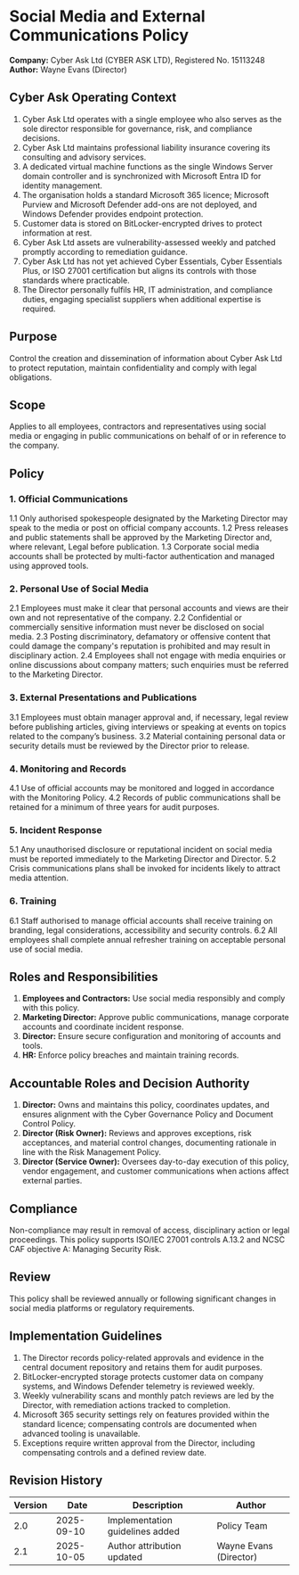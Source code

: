 # Social Media and External Communications Policy

**Company:** Cyber Ask Ltd (CYBER ASK LTD), Registered No. 15113248
**Author:** Wayne Evans (Director)

## Cyber Ask Operating Context

1. Cyber Ask Ltd operates with a single employee who also serves as the sole director responsible for governance, risk, and compliance decisions.
2. Cyber Ask Ltd maintains professional liability insurance covering its consulting and advisory services.
3. A dedicated virtual machine functions as the single Windows Server domain controller and is synchronized with Microsoft Entra ID for identity management.
4. The organisation holds a standard Microsoft 365 licence; Microsoft Purview and Microsoft Defender add-ons are not deployed, and Windows Defender provides endpoint protection.
5. Customer data is stored on BitLocker-encrypted drives to protect information at rest.
6. Cyber Ask Ltd assets are vulnerability-assessed weekly and patched promptly according to remediation guidance.
7. Cyber Ask Ltd has not yet achieved Cyber Essentials, Cyber Essentials Plus, or ISO 27001 certification but aligns its controls with those standards where practicable.
8. The Director personally fulfils HR, IT administration, and compliance duties, engaging specialist suppliers when additional expertise is required.



## Purpose
Control the creation and dissemination of information about Cyber Ask Ltd to protect reputation, maintain confidentiality and comply with legal obligations.

## Scope
Applies to all employees, contractors and representatives using social media or engaging in public communications on behalf of or in reference to the company.

## Policy
### 1. Official Communications
1.1 Only authorised spokespeople designated by the Marketing Director may speak to the media or post on official company accounts.
1.2 Press releases and public statements shall be approved by the Marketing Director and, where relevant, Legal before publication.
1.3 Corporate social media accounts shall be protected by multi-factor authentication and managed using approved tools.

### 2. Personal Use of Social Media
2.1 Employees must make it clear that personal accounts and views are their own and not representative of the company.
2.2 Confidential or commercially sensitive information must never be disclosed on social media.
2.3 Posting discriminatory, defamatory or offensive content that could damage the company's reputation is prohibited and may result in disciplinary action.
2.4 Employees shall not engage with media enquiries or online discussions about company matters; such enquiries must be referred to the Marketing Director.

### 3. External Presentations and Publications
3.1 Employees must obtain manager approval and, if necessary, legal review before publishing articles, giving interviews or speaking at events on topics related to the company’s business.
3.2 Material containing personal data or security details must be reviewed by the Director prior to release.

### 4. Monitoring and Records
4.1 Use of official accounts may be monitored and logged in accordance with the Monitoring Policy.
4.2 Records of public communications shall be retained for a minimum of three years for audit purposes.

### 5. Incident Response
5.1 Any unauthorised disclosure or reputational incident on social media must be reported immediately to the Marketing Director and Director.
5.2 Crisis communications plans shall be invoked for incidents likely to attract media attention.

### 6. Training
6.1 Staff authorised to manage official accounts shall receive training on branding, legal considerations, accessibility and security controls.
6.2 All employees shall complete annual refresher training on acceptable personal use of social media.

## Roles and Responsibilities
1. **Employees and Contractors:** Use social media responsibly and comply with this policy.
2. **Marketing Director:** Approve public communications, manage corporate accounts and coordinate incident response.
3. **Director:** Ensure secure configuration and monitoring of accounts and tools.
4. **HR:** Enforce policy breaches and maintain training records.

## Accountable Roles and Decision Authority

1. **Director:** Owns and maintains this policy, coordinates updates, and ensures alignment with the Cyber Governance Policy and Document Control Policy.
2. **Director (Risk Owner):** Reviews and approves exceptions, risk acceptances, and material control changes, documenting rationale in line with the Risk Management Policy.
3. **Director (Service Owner):** Oversees day-to-day execution of this policy, vendor engagement, and customer communications when actions affect external parties.


## Compliance
Non-compliance may result in removal of access, disciplinary action or legal proceedings. This policy supports ISO/IEC 27001 controls A.13.2 and NCSC CAF objective A: Managing Security Risk.

## Review
This policy shall be reviewed annually or following significant changes in social media platforms or regulatory requirements.

## Implementation Guidelines
1. The Director records policy-related approvals and evidence in the central document repository and retains them for audit purposes.
2. BitLocker-encrypted storage protects customer data on company systems, and Windows Defender telemetry is reviewed weekly.
3. Weekly vulnerability scans and monthly patch reviews are led by the Director, with remediation actions tracked to completion.
4. Microsoft 365 security settings rely on features provided within the standard licence; compensating controls are documented when advanced tooling is unavailable.
5. Exceptions require written approval from the Director, including compensating controls and a defined review date.


## Revision History

| Version | Date | Description | Author |
| ------- | ---------- | ----------------------- | ------ |
| 2.0     | 2025-09-10 | Implementation guidelines added | Policy Team |
| 2.1     | 2025-10-05 | Author attribution updated | Wayne Evans (Director) |
